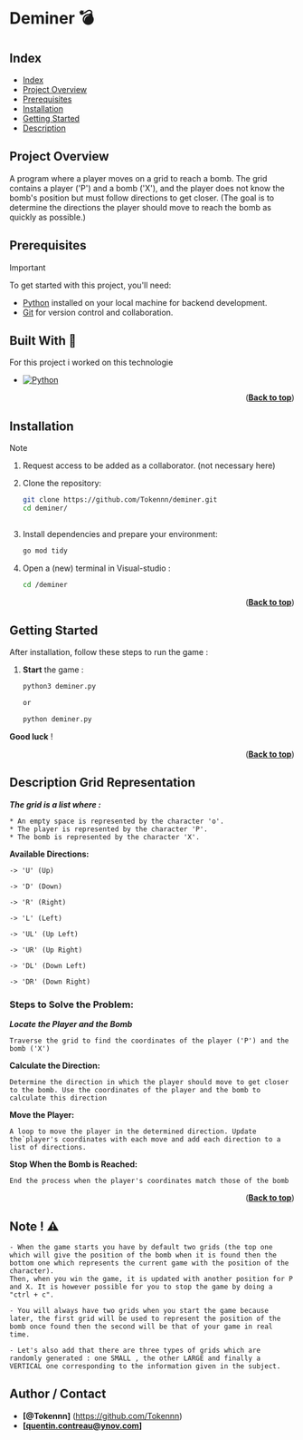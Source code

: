 # Deminer 💣

<a name="readme-top"></a>

## Index
 
- [Index](#index)
- [Project Overview](#project-overview)
- [Prerequisites](#prerequisites)
- [Installation](#installation)
- [Getting Started](#getting-started)
- [Description](#description)
 
## Project Overview  

A program where a player moves on a grid to reach a bomb. The grid contains a player ('P') and a bomb ('X'), and the player does not know the bomb's position but must follow directions to get closer. (The goal is to determine the directions the player should move to reach the bomb as quickly as possible.)


## Prerequisites 
 
> [!IMPORTANT]
> To get started with this project, you'll need:
 
- [Python](https://www.python.org/downloads/) installed on your local machine for backend development.
- [Git](https://git-scm.com/downloads) for version control and collaboration.

## Built With 🔨
 
For this project i worked on this technologie
 
* [![Python][Python]][Python-url]

<p align="right">(<a href="#readme-top"><strong>Back to top</strong></a>)</p>
 

## Installation 
 
> [!NOTE]
>1. Request access to be added as a collaborator. (not necessary here)
 
2. Clone the repository:
   ```bash
   git clone https://github.com/Tokennn/deminer.git
   cd deminer/
 
3. Install dependencies and prepare your environment:
    ```bash
    go mod tidy
 
4. Open a (new) terminal in Visual-studio : 
    ```bash
    cd /deminer
    ```
 
<p align="right">(<a href="#readme-top"><strong>Back to top</strong></a>)</p>
 
 
## Getting Started  
 
After installation, follow these steps to run the game :
 
1. __Start__ the game :
    ```bash
    python3 deminer.py

    or 

    python deminer.py
 
 __Good luck__ !
 
<p align="right">(<a href="#readme-top"><strong>Back to top</strong></a>)</p>


## Description Grid Representation  


__*The grid is a list where :*__

    * An empty space is represented by the character 'o'.
    * The player is represented by the character 'P'.
    * The bomb is represented by the character 'X'.

__Available Directions:__

    -> 'U' (Up)

    -> 'D' (Down)

    -> 'R' (Right)

    -> 'L' (Left)

    -> 'UL' (Up Left)

    -> 'UR' (Up Right)

    -> 'DL' (Down Left)

    -> 'DR' (Down Right)
    
 

### **Steps to Solve the Problem:**  

__*Locate the Player and the Bomb*__

```Traverse the grid to find the coordinates of the player ('P') and the bomb ('X')```

__Calculate the Direction:__

```Determine the direction in which the player should move to get closer to the bomb. Use the coordinates of the player and the bomb to calculate this direction```

__Move the Player:__

```A loop to move the player in the determined direction. Update the`player's coordinates with each move and add each direction to a list of directions.```

__Stop When the Bomb is Reached:__

```End the process when the player's coordinates match those of the bomb```

<p align="right">(<a href="#readme-top"><strong>Back to top</strong></a>)</p>


## Note ! ⚠️

``` 
- When the game starts you have by default two grids (the top one which will give the position of the bomb when it is found then the bottom one which represents the current game with the position of the character).
Then, when you win the game, it is updated with another position for P and X. It is however possible for you to stop the game by doing a "ctrl + c".

- You will always have two grids when you start the game because later, the first grid will be used to represent the position of the bomb once found then the second will be that of your game in real time.

- Let's also add that there are three types of grids which are randomly generated : one SMALL , the other LARGE and finally a VERTICAL one corresponding to the information given in the subject.
```

## Author / Contact 
 
- __[@Tokennn]__ (https://github.com/Tokennn)
- __[quentin.contreau@ynov.com]__

<!-- (Markdown img link) : -->

[Python]: https://img.shields.io/badge/Python-grey?style=for-the-badge&logo=python

[Python-url]: https://www.python.org/
